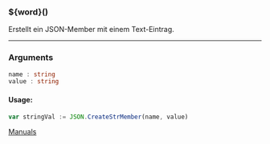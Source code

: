 ﻿### ${word}()
Erstellt ein JSON-Member mit einem Text-Eintrag.

----

### Arguments
```ts
name : string
value : string
```
#### Usage:
```ts
var stringVal := JSON.CreateStrMember(name, value)
```

[Manuals](https://manuals.opacc.ch/docs/doku2401/F-Script/ScriptBlockFunc.JSON.CreateStrMember.html)
